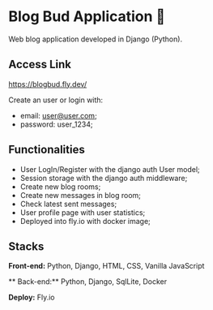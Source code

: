 # Blog Bud Application 📑

Web blog application developed in Django (Python).

## Access Link

https://blogbud.fly.dev/

Create an user or login with:
* email: user@user.com;
* password: user_1234;

## Functionalities

- User LogIn/Register with the django auth User model;
- Session storage with the django auth middleware;
- Create new blog rooms;
- Create new messages in blog room;
- Check latest sent messages;
- User profile page with user statistics;
- Deployed into fly.io with docker image;

## Stacks

**Front-end:** Python, Django, HTML, CSS, Vanilla JavaScript

** Back-end:** Python, Django, SqlLite, Docker

**Deploy:** Fly.io